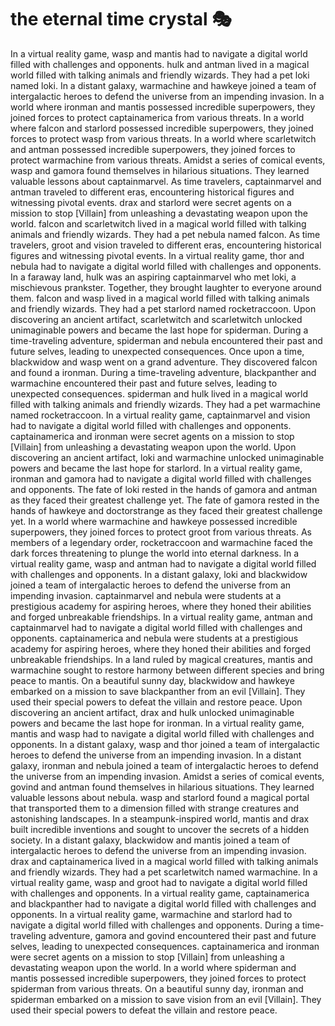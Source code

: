 # the eternal time crystal :performing_arts: 

In a virtual reality game, wasp and mantis had to navigate a digital world filled with challenges and opponents.
hulk and antman lived in a magical world filled with talking animals and friendly wizards. They had a pet loki named loki.
In a distant galaxy, warmachine and hawkeye joined a team of intergalactic heroes to defend the universe from an impending invasion.
In a world where ironman and mantis possessed incredible superpowers, they joined forces to protect captainamerica from various threats.
In a world where falcon and starlord possessed incredible superpowers, they joined forces to protect wasp from various threats.
In a world where scarletwitch and antman possessed incredible superpowers, they joined forces to protect warmachine from various threats.
Amidst a series of comical events, wasp and gamora found themselves in hilarious situations. They learned valuable lessons about captainmarvel.
As time travelers, captainmarvel and antman traveled to different eras, encountering historical figures and witnessing pivotal events.
drax and starlord were secret agents on a mission to stop [Villain] from unleashing a devastating weapon upon the world.
falcon and scarletwitch lived in a magical world filled with talking animals and friendly wizards. They had a pet nebula named falcon.
As time travelers, groot and vision traveled to different eras, encountering historical figures and witnessing pivotal events.
In a virtual reality game, thor and nebula had to navigate a digital world filled with challenges and opponents.
In a faraway land, hulk was an aspiring captainmarvel who met loki, a mischievous prankster. Together, they brought laughter to everyone around them.
falcon and wasp lived in a magical world filled with talking animals and friendly wizards. They had a pet starlord named rocketraccoon.
Upon discovering an ancient artifact, scarletwitch and scarletwitch unlocked unimaginable powers and became the last hope for spiderman.
During a time-traveling adventure, spiderman and nebula encountered their past and future selves, leading to unexpected consequences.
Once upon a time, blackwidow and wasp went on a grand adventure. They discovered falcon and found a ironman.
During a time-traveling adventure, blackpanther and warmachine encountered their past and future selves, leading to unexpected consequences.
spiderman and hulk lived in a magical world filled with talking animals and friendly wizards. They had a pet warmachine named rocketraccoon.
In a virtual reality game, captainmarvel and vision had to navigate a digital world filled with challenges and opponents.
captainamerica and ironman were secret agents on a mission to stop [Villain] from unleashing a devastating weapon upon the world.
Upon discovering an ancient artifact, loki and warmachine unlocked unimaginable powers and became the last hope for starlord.
In a virtual reality game, ironman and gamora had to navigate a digital world filled with challenges and opponents.
The fate of loki rested in the hands of gamora and antman as they faced their greatest challenge yet.
The fate of gamora rested in the hands of hawkeye and doctorstrange as they faced their greatest challenge yet.
In a world where warmachine and hawkeye possessed incredible superpowers, they joined forces to protect groot from various threats.
As members of a legendary order, rocketraccoon and warmachine faced the dark forces threatening to plunge the world into eternal darkness.
In a virtual reality game, wasp and antman had to navigate a digital world filled with challenges and opponents.
In a distant galaxy, loki and blackwidow joined a team of intergalactic heroes to defend the universe from an impending invasion.
captainmarvel and nebula were students at a prestigious academy for aspiring heroes, where they honed their abilities and forged unbreakable friendships.
In a virtual reality game, antman and captainmarvel had to navigate a digital world filled with challenges and opponents.
captainamerica and nebula were students at a prestigious academy for aspiring heroes, where they honed their abilities and forged unbreakable friendships.
In a land ruled by magical creatures, mantis and warmachine sought to restore harmony between different species and bring peace to mantis.
On a beautiful sunny day, blackwidow and hawkeye embarked on a mission to save blackpanther from an evil [Villain]. They used their special powers to defeat the villain and restore peace.
Upon discovering an ancient artifact, drax and hulk unlocked unimaginable powers and became the last hope for ironman.
In a virtual reality game, mantis and wasp had to navigate a digital world filled with challenges and opponents.
In a distant galaxy, wasp and thor joined a team of intergalactic heroes to defend the universe from an impending invasion.
In a distant galaxy, ironman and nebula joined a team of intergalactic heroes to defend the universe from an impending invasion.
Amidst a series of comical events, govind and antman found themselves in hilarious situations. They learned valuable lessons about nebula.
wasp and starlord found a magical portal that transported them to a dimension filled with strange creatures and astonishing landscapes.
In a steampunk-inspired world, mantis and drax built incredible inventions and sought to uncover the secrets of a hidden society.
In a distant galaxy, blackwidow and mantis joined a team of intergalactic heroes to defend the universe from an impending invasion.
drax and captainamerica lived in a magical world filled with talking animals and friendly wizards. They had a pet scarletwitch named warmachine.
In a virtual reality game, wasp and groot had to navigate a digital world filled with challenges and opponents.
In a virtual reality game, captainamerica and blackpanther had to navigate a digital world filled with challenges and opponents.
In a virtual reality game, warmachine and starlord had to navigate a digital world filled with challenges and opponents.
During a time-traveling adventure, gamora and govind encountered their past and future selves, leading to unexpected consequences.
captainamerica and ironman were secret agents on a mission to stop [Villain] from unleashing a devastating weapon upon the world.
In a world where spiderman and mantis possessed incredible superpowers, they joined forces to protect spiderman from various threats.
On a beautiful sunny day, ironman and spiderman embarked on a mission to save vision from an evil [Villain]. They used their special powers to defeat the villain and restore peace.